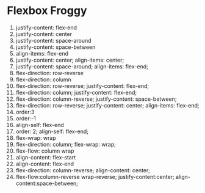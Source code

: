 # Flexbox Froggy
1. justify-content: flex-end
2. justify-content: center
3. justify-content: space-around
4. justify-content: space-between
5. align-items: flex-end
6. justify-content: center;
align-items: center;
7. justify-content: space-around;
align-items: flex-end;
8. flex-direction: row-reverse
9. flex-direction: column
10. flex-direction: row-reverse;
justify-content: flex-end;
11. flex-direction: column;
justify-content: flex-end;
12. flex-direction: column-reverse;
justify-content: space-between;
13. flex-direction: row-reverse;
justify-content: center;
align-items: flex-end;
14. order:3
15. order:-1
16. align-self: flex-end
17. order: 2;
align-self: flex-end;
18. flex-wrap: wrap
19. flex-direction: column;
flex-wrap: wrap;
20. flex-flow: column wrap
21. align-content: flex-start
22. align-content: flex-end
23. flex-direction: column-reverse;
align-content: center;
24. flex-flow:column-reverse wrap-reverse;
justify-content:center;
align-content:space-between;